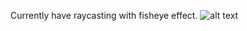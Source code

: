 Currently have raycasting with fisheye effect.
![alt text]([https://github.com/[username]/[reponame]/blob/[branch]/image.jpg?raw=true](https://github.com/nurpy/raycast/blob/master/Screenshot_20240129_003450.png)https://github.com/nurpy/raycast/blob/master/Screenshot_20240129_003450.png)

